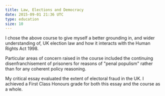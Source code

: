 ```yaml
---
title: Law, Elections and Democracy
date: 2015-09-01 21:36 UTC
type: education
size: 10
---
```


I chose the above course to give myself a better grounding in, and wider understanding of, UK election law and how it interacts with the Human Rights Act 1998. 

Particular areas of concern raised in the course included the continuing disenfranchisement of prisoners for reasons of "penal populism" rather than for any coherent policy reasoning. 

My critical essay evaluated the extent of electoral fraud in the UK. I achieved a First Class Honours grade for both this essay and the course as a whole.